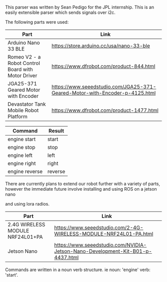 This parser was written by Sean Pedigo for the JPL internship. This is an easily extensible parser which sends signals over i2c.  
  
The following parts were used:  

Part | Link
------------ | -------------
Arduino Nano 33 BLE | https://store.arduino.cc/usa/nano-33-ble  
Romeo V2 - a Robot Control Board with Motor Driver | https://www.dfrobot.com/product-844.html  
JGA25-371 Geared Motor with Encoder | https://www.seeedstudio.com/JGA25-371-Geared-Motor-with-Encoder-p-4125.html  
Devastator Tank Mobile Robot Platform | https://www.dfrobot.com/product-1477.html  

Command | Result
------------ | -------------
engine start | start
engine stop | stop
engine left | left
engine right | right
engine reverse | reverse

There are currently plans to extend our robot further with a variety of parts, however the immediate future involve installing and using ROS on a jetson nano 

and using lora radios.


Part | Link
------------ | -------------
2.4G WIRELESS MODULE NRF24L01+PA | https://www.seeedstudio.com/2-4G-WIRELESS-MODULE-NRF24L01-PA.html
Jetson Nano | https://www.seeedstudio.com/NVIDIA-Jetson-Nano-Development-Kit-B01-p-4437.html

Commands are written in a noun verb structure. ie noun: 'engine' verb: 'start'.  
